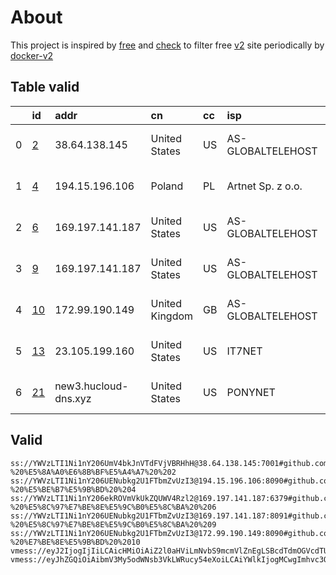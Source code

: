 
# About

This project is inspired by [free](https://github.com/freefq/free) and [check](https://github.com/yeahwu/check) to filter free [v2](https://github.com/v2fly/v2ray-core) site periodically by [docker-v2](https://hub.docker.com/r/v2ray/official)

    

## Table valid
|    | id                   | addr                 | cn             | cc   | isp               | ip              | chatgpt          |
|---:|:---------------------|:---------------------|:---------------|:-----|:------------------|:----------------|:-----------------|
|  0 | [2](config/2.json)   | 38.64.138.145        | United States  | US   | AS-GLOBALTELEHOST | 38.64.138.145   | Yes (Region: US) |
|  1 | [4](config/4.json)   | 194.15.196.106       | Poland         | PL   | Artnet Sp. z o.o. | 194.15.196.106  | Yes (Region: PL) |
|  2 | [6](config/6.json)   | 169.197.141.187      | United States  | US   | AS-GLOBALTELEHOST | 169.197.141.187 | Yes (Region: US) |
|  3 | [9](config/9.json)   | 169.197.141.187      | United States  | US   | AS-GLOBALTELEHOST | 169.197.141.187 | Yes (Region: US) |
|  4 | [10](config/10.json) | 172.99.190.149       | United Kingdom | GB   | AS-GLOBALTELEHOST | 172.99.190.149  | Yes (Region: GB) |
|  5 | [13](config/13.json) | 23.105.199.160       | United States  | US   | IT7NET            | 23.105.199.160  | Yes (Region: US) |
|  6 | [21](config/21.json) | new3.hucloud-dns.xyz | United States  | US   | PONYNET           | 209.141.33.7    | Yes (Region: US) |

## Valid
```
ss://YWVzLTI1Ni1nY206UmV4bkJnVTdFVjVBRHhH@38.64.138.145:7001#github.com/freefq%20-%20%E5%8A%A0%E6%8B%BF%E5%A4%A7%20%202
ss://YWVzLTI1Ni1nY206UENubkg2U1FTbmZvUzI3@194.15.196.106:8090#github.com/freefq%20-%20%E5%BE%B7%E5%9B%BD%20%204
ss://YWVzLTI1Ni1nY206ekROVmVkUkZQUWV4Rzl2@169.197.141.187:6379#github.com/freefq%20-%20%E5%8C%97%E7%BE%8E%E5%9C%B0%E5%8C%BA%20%206
ss://YWVzLTI1Ni1nY206UENubkg2U1FTbmZvUzI3@169.197.141.187:8091#github.com/freefq%20-%20%E5%8C%97%E7%BE%8E%E5%9C%B0%E5%8C%BA%20%209
ss://YWVzLTI1Ni1nY206UENubkg2U1FTbmZvUzI3@172.99.190.149:8090#github.com/freefq%20-%20%E7%BE%8E%E5%9B%BD%20%2010
vmess://eyJ2IjogIjIiLCAicHMiOiAiZ2l0aHViLmNvbS9mcmVlZnEgLSBcdTdmOGVcdTU2ZmRcdTUyYTBcdTUyMjlcdTc5OGZcdTVjM2NcdTRlOWFcdTVkZGVcdTZkMWJcdTY3NDlcdTc3ZjZJVDdcdTdmNTFcdTdlZGMgMTMiLCAiYWRkIjogIjIzLjEwNS4xOTkuMTYwIiwgInBvcnQiOiAiMjczMTciLCAiaWQiOiAiMDE4MzJjNzEtNTBhYy00ODkxLWFlMzctMWRlYThmNDJhZTJkIiwgImFpZCI6ICIwIiwgInNjeSI6ICJhdXRvIiwgIm5ldCI6ICJ0Y3AiLCAidHlwZSI6ICJub25lIiwgImhvc3QiOiAiIiwgInBhdGgiOiAiLyIsICJ0bHMiOiAiIiwgInNuaSI6ICIifQ==
vmess://eyJhZGQiOiAibmV3My5odWNsb3VkLWRucy54eXoiLCAiYWlkIjogMCwgImhvc3QiOiAibmV3My5odWNsb3VkLWRucy54eXoiLCAiaWQiOiAiMWM4YWQzZjItODM1Yy00ZmRhLWI5YjYtODgxZDNjYWRmZDhlIiwgIm5ldCI6ICJ3cyIsICJwYXRoIjogIi8iLCAicG9ydCI6IDQ0MywgInBzIjogImdpdGh1Yi5jb20vZnJlZWZxIC0gXHU3ZjhlXHU1NmZkQ2xvdWRGbGFyZVx1NTE2Y1x1NTNmOENETlx1ODI4Mlx1NzBiOSAyMSIsICJ0bHMiOiAidGxzIiwgInR5cGUiOiAiYXV0byIsICJzZWN1cml0eSI6ICJhdXRvIiwgInNraXAtY2VydC12ZXJpZnkiOiB0cnVlLCAic25pIjogIiJ9
```

